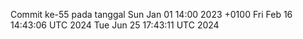 Commit ke-55 pada tanggal Sun Jan 01 14:00 2023 +0100
Fri Feb 16 14:43:06 UTC 2024
Tue Jun 25 17:43:11 UTC 2024
